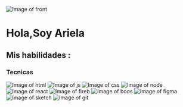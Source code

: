 
   ![Image of front](https://i.ibb.co/4KMwqY3/front2-0.png)
                                           
                                           
# Hola,Soy Ariela 

## Mis habilidades :

### Tecnicas 
   ![Image of html](https://i.ibb.co/TR6VshH/html.png)        ![Image of js](https://i.ibb.co/qLHXTp6/js.png)
   ![Image of css](https://i.ibb.co/tHnFZ7D/css.png)          ![Image of node](https://i.ibb.co/tZwMyBc/node.png)
   ![Image of react](https://i.ibb.co/30J3LzW/react.png)      ![Image of fireb](https://i.ibb.co/rtsCHmc/firebase.png)
   ![Image of boos](https://i.ibb.co/jzv4Ltf/boos.png)        ![Image of figma](https://i.ibb.co/pQKLLcY/figma.png)
   ![Image of sketch](https://i.ibb.co/YfTmtDM/sketch.png)    ![Image of git](https://i.ibb.co/FXrTk5B/github.png)



<!--
**arielatolosasilva/arielatolosasilva** is a ✨ _special_ ✨ repository because its `README.md` (this file) appears on your GitHub profile.

Here are some ideas to get you started:

- 🔭 I’m currently working on ...
- 🌱 I’m currently learning ...
- 👯 I’m looking to collaborate on ...
- 🤔 I’m looking for help with ...
- 💬 Ask me about ...
- 📫 How to reach me: ...
- 😄 Pronouns: ...
- ⚡ Fun fact: ...
-->
